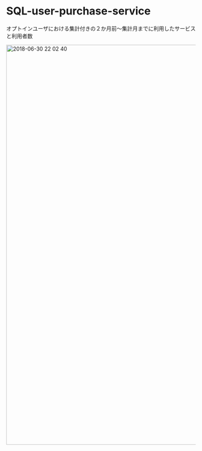 # SQL-user-purchase-service
オプトインユーザにおける集計付きの２か月前～集計月までに利用したサービスと利用者数

<img width="1064" alt="2018-06-30 22 02 40" src="https://user-images.githubusercontent.com/28942665/42125413-584f5e5a-7cb1-11e8-9e42-49c78742c2fe.png">
